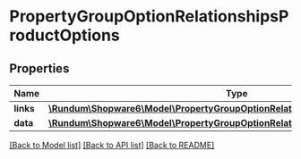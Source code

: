 # PropertyGroupOptionRelationshipsProductOptions

## Properties
Name | Type | Description | Notes
------------ | ------------- | ------------- | -------------
**links** | [**\Rundum\Shopware6\Model\PropertyGroupOptionRelationshipsProductOptionsLinks**](PropertyGroupOptionRelationshipsProductOptionsLinks.md) |  | [optional] 
**data** | [**\Rundum\Shopware6\Model\PropertyGroupOptionRelationshipsProductOptionsData[]**](PropertyGroupOptionRelationshipsProductOptionsData.md) |  | [optional] 

[[Back to Model list]](../../README.md#documentation-for-models) [[Back to API list]](../../README.md#documentation-for-api-endpoints) [[Back to README]](../../README.md)

